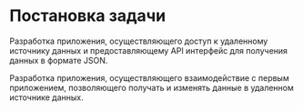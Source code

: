 # Постановка задачи
Разработка приложения, осуществляющего доступ к удаленному источнику данных и предоставляющему API интерфейс для получения данных в формате JSON.

Разработка приложения, осуществляющего взаимодействие с первым приложением, позволяющего получать и изменять данные в удаленном источнике данных.